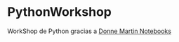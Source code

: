 # PythonWorkshop

WorkShop de Python gracias a [Donne Martin Notebooks](https://github.com/donnemartin/data-science-ipython-notebooks)
